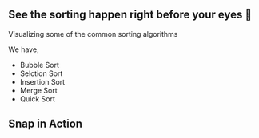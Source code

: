 ## See the sorting happen right before your eyes :eyes:
Visualizing some of the common sorting algorithms

We have,
* Bubble Sort
* Selction Sort
* Insertion Sort
* Merge Sort
* Quick Sort

## Snap in Action
